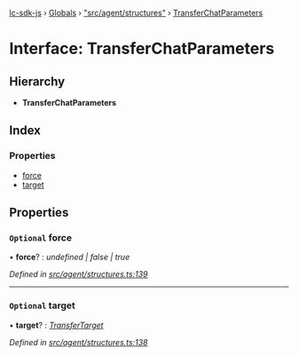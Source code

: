 [lc-sdk-js](../README.md) › [Globals](../globals.md) › ["src/agent/structures"](../modules/_src_agent_structures_.md) › [TransferChatParameters](_src_agent_structures_.transferchatparameters.md)

# Interface: TransferChatParameters

## Hierarchy

* **TransferChatParameters**

## Index

### Properties

* [force](_src_agent_structures_.transferchatparameters.md#optional-force)
* [target](_src_agent_structures_.transferchatparameters.md#optional-target)

## Properties

### `Optional` force

• **force**? : *undefined | false | true*

*Defined in [src/agent/structures.ts:139](https://github.com/livechat/lc-sdk-js/blob/38eeefe/src/agent/structures.ts#L139)*

___

### `Optional` target

• **target**? : *[TransferTarget](_src_agent_structures_.transfertarget.md)*

*Defined in [src/agent/structures.ts:138](https://github.com/livechat/lc-sdk-js/blob/38eeefe/src/agent/structures.ts#L138)*

